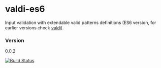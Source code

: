 # valdi-es6
Input validation with extendable valid patterns definitions (ES6 version, for earlier versions check [valdi](https://github.com/martinswiderski/valdi)).

### Version

0.0.2

[![Build Status](https://travis-ci.org/martinswiderski/valdi.svg?branch=master)](https://travis-ci.org/martinswiderski/valdi)


